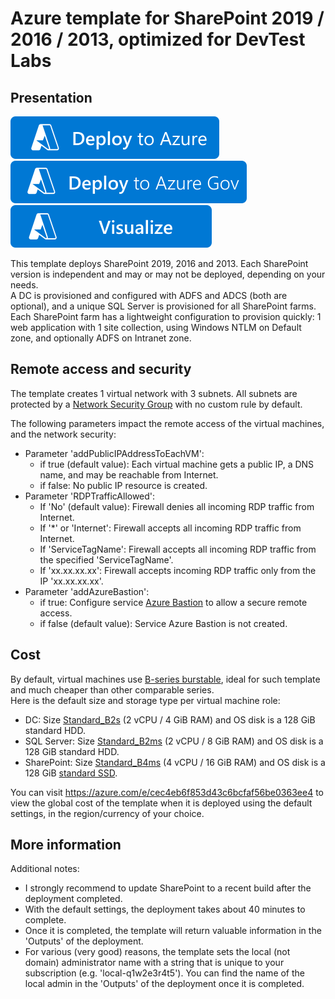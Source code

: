 # Azure template for SharePoint 2019 / 2016 / 2013, optimized for DevTest Labs

## Presentation

[![Deploy To Azure](https://raw.githubusercontent.com/Azure/azure-quickstart-templates/master/1-CONTRIBUTION-GUIDE/images/deploytoazure.svg?sanitize=true)](https://portal.azure.com/#create/Microsoft.Template/uri/https%3A%2F%2Fraw.githubusercontent.com%2FAzure%2Fazure-devtestlab%2Fmaster%2FEnvironments%2FSharePoint-AllVersions%2Fazuredeploy.json)
[![Deploy To Azure US Gov](https://raw.githubusercontent.com/Azure/azure-quickstart-templates/master/1-CONTRIBUTION-GUIDE/images/deploytoazuregov.svg?sanitize=true)](https://portal.azure.us/#create/Microsoft.Template/uri/https%3A%2F%2Fraw.githubusercontent.com%2FAzure%2Fazure-devtestlab%2Fmaster%2FEnvironments%2FSharePoint-AllVersions%2Fazuredeploy.json)
[![Visualize](https://raw.githubusercontent.com/Azure/azure-quickstart-templates/master/1-CONTRIBUTION-GUIDE/images/visualizebutton.svg?sanitize=true)](http://armviz.io/#/?load=https%3A%2F%2Fraw.githubusercontent.com%2FAzure%2Fazure-devtestlab%2Fmaster%2FEnvironments%2FSharePoint-AllVersions%2Fazuredeploy.json)

This template deploys SharePoint 2019, 2016 and 2013. Each SharePoint version is independent and may or may not be deployed, depending on your needs.  
A DC is provisioned and configured with ADFS and ADCS (both are optional), and a unique SQL Server is provisioned for all SharePoint farms.  
Each SharePoint farm has a lightweight configuration to provision quickly: 1 web application with 1 site collection, using Windows NTLM on Default zone, and optionally ADFS on Intranet zone.

## Remote access and security

The template creates 1 virtual network with 3 subnets. All subnets are protected by a [Network Security Group](https://docs.microsoft.com/en-us/azure/virtual-network/network-security-groups-overview) with no custom rule by default.

The following parameters impact the remote access of the virtual machines, and the network security:

* Parameter 'addPublicIPAddressToEachVM':
  * if true (default value): Each virtual machine gets a public IP, a DNS name, and may be reachable from Internet.
  * if false: No public IP resource is created.
* Parameter 'RDPTrafficAllowed':
  * If 'No' (default value): Firewall denies all incoming RDP traffic from Internet.
  * If '*' or 'Internet': Firewall accepts all incoming RDP traffic from Internet.
  * If 'ServiceTagName': Firewall accepts all incoming RDP traffic from the specified 'ServiceTagName'.
  * If 'xx.xx.xx.xx': Firewall accepts incoming RDP traffic only from the IP 'xx.xx.xx.xx'.
* Parameter 'addAzureBastion':
  * if true: Configure service [Azure Bastion](https://azure.microsoft.com/en-us/services/azure-bastion/) to allow a secure remote access.
  * if false (default value): Service Azure Bastion is not created.

## Cost

By default, virtual machines use [B-series burstable](https://docs.microsoft.com/en-us/azure/virtual-machines/sizes-b-series-burstable), ideal for such template and much cheaper than other comparable series.  
Here is the default size and storage type per virtual machine role:

* DC: Size [Standard_B2s](https://docs.microsoft.com/en-us/azure/virtual-machines/sizes-b-series-burstable) (2 vCPU / 4 GiB RAM) and OS disk is a 128 GiB standard HDD.
* SQL Server: Size [Standard_B2ms](https://docs.microsoft.com/en-us/azure/virtual-machines/sizes-b-series-burstable) (2 vCPU / 8 GiB RAM) and OS disk is a 128 GiB standard HDD.
* SharePoint: Size [Standard_B4ms](https://docs.microsoft.com/en-us/azure/virtual-machines/sizes-b-series-burstable) (4 vCPU / 16 GiB RAM) and OS disk is a 128 GiB [standard SSD](https://azure.microsoft.com/en-us/blog/preview-standard-ssd-disks-for-azure-virtual-machine-workloads/).

You can visit <https://azure.com/e/cec4eb6f853d43c6bcfaf56be0363ee4> to view the global cost of the template when it is deployed using the default settings, in the region/currency of your choice.

## More information

Additional notes:

* I strongly recommend to update SharePoint to a recent build after the deployment completed.  
* With the default settings, the deployment takes about 40 minutes to complete.  
* Once it is completed, the template will return valuable information in the 'Outputs' of the deployment.  
* For various (very good) reasons, the template sets the local (not domain) administrator name with a string that is unique to your subscription (e.g. 'local-q1w2e3r4t5'). You can find the name of the local admin in the 'Outputs' of the deployment once it is completed.  
